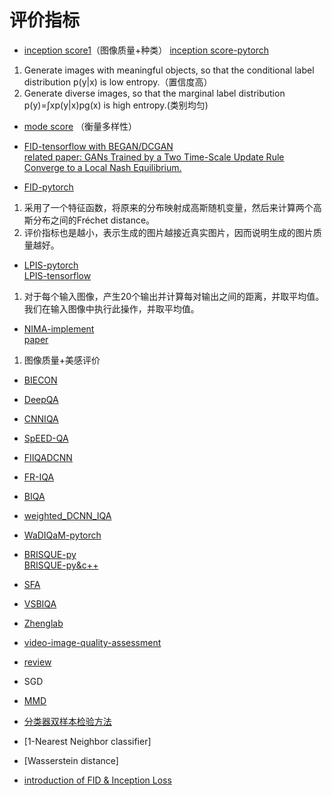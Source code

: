 # 评价指标
* [inception score1](https://github.com/openai/improved-gan/blob/master/inception_score/model.py)（图像质量+种类）
[inception score-pytorch](https://github.com/sbarratt/inception-score-pytorch)
1. Generate images with meaningful objects, so that the conditional label distribution p(y|x) is low entropy.（置信度高）
2. Generate diverse images, so that the marginal label distribution p(y)=∫xp(y|x)pg(x) is high entropy.(类别均匀)

* [mode score](https://arxiv.org/pdf/1612.02136.pdf)
（衡量多样性）
* [FID-tensorflow with BEGAN/DCGAN](https://github.com/bioinf-jku/TTUR)\
[related paper:  GANs Trained by a Two Time-Scale Update Rule Converge to a Local Nash Equilibrium.](https://arxiv.org/pdf/1706.08500.pdf)

* [FID-pytorch](https://github.com/mseitzer/pytorch-fid)
1. 采用了一个特征函数，将原来的分布映射成高斯随机变量，然后来计算两个高斯分布之间的Fréchet distance。
2. 评价指标也是越小，表示生成的图片越接近真实图片，因而说明生成的图片质量越好。
* [LPIS-pytorch](https://github.com/richzhang/PerceptualSimilarity)\
[LPIS-tensorflow](https://github.com/alexlee-gk/lpips-tensorflow)
1. 对于每个输入图像，产生20个输出并计算每对输出之间的距离，并取平均值。我们在输入图像中执行此操作，并取平均值。
* [NIMA-implement](https://github.com/idealo/image-quality-assessment)\
[paper](https://arxiv.org/pdf/1709.05424.pdf)
1. 图像质量+美感评价
* [BIECON](https://github.com/jongyookim/IQA_BIECON_release)
* [DeepQA](https://github.com/jongyookim/IQA_DeepQA_FR_release)

* [CNNIQA](https://github.com/lidq92/CNNIQA)

* [SpEED-QA](https://github.com/christosbampis/SpEED-QA_release)

* [FIIQADCNN](https://github.com/zhanglijun95/FIIQA)
* [FR-IQA](https://github.com/deerzq/Unsupervised-multi-metric-fusion-for-FR-IQA)
* [BIQA](https://github.com/adifatol/BIQA/blob/master/BIQA.ipynb)
* [weighted_DCNN_IQA](https://github.com/HC-2016/weighted_DCNN_IQA)
* [WaDIQaM-pytorch](https://github.com/lidq92/WaDIQaM)
* [BRISQUE-py](https://github.com/bukalapak/pybrisque)\
  [BRISQUE-py&c++](https://github.com/krshrimali/No-Reference-Image-Quality-Assessment-using-BRISQUE-Model)
* [SFA](https://github.com/lidq92/SFA)
* [VSBIQA](https://github.com/JayMarx/VSBIQA)
* [Zhenglab](https://github.com/zhenglab/IQA)
* [video-image-quality-assessment](https://github.com/vqa-lib/video-image-quality-assessment)
* [review](https://github.com/echopen/echopen_prototyping/blob/1d064ca09289d50b31fbf580b20a25949f0dcbb5/references/sigproc/IMGQ_metrics.md)
* SGD
* [MMD](http://www.jmlr.org/papers/volume13/gretton12a/gretton12a.pdf)
* [分类器双样本检验方法](https://arxiv.org/pdf/1610.06545.pdf)
* [1-Nearest Neighbor classifier]
* [Wasserstein distance]
  
* [introduction of FID & Inception Loss](https://nealjean.com/ml/frechet-inception-distance/#salimans2016improved)
